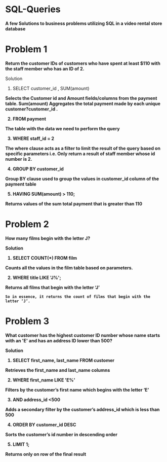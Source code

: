 # SQL-Queries

**A few Solutions to business problems utilizing SQL in a video rental store database**

# Problem 1


**Return the customer IDs of customers who have spent at least $110 with the staff member who has an ID of 2.**


Solution
1.	SELECT customer_id , SUM(amount)

<b> Selects the Customer id and Amount fields/columns from the payment table. Sum(amount) Aggregates the total payment made by each unique customer?customer_id <b> .

2.	FROM payment

The table with the data we need to perform the query

3.	WHERE staff_id = 2

The where clause acts as a filter to limit the result of the query based on specific parameters i.e. Only return a result of staff member whose id number is 2.

4.	GROUP BY customer_id

 Group  BY clause used to group the values in customer_id column of the payment table

5.	HAVING SUM(amount) > 110;

 Returns values of the sum total payment that is greater than 110   




# Problem 2

**How many films begin with the letter J?**

Solution
1.	SELECT COUNT(*) FROM film

Counts all the values in the film table based on parameters. 
 
2.	WHERE title LIKE 'J%';

Returns all films that begin with the letter ‘J’

    So in essence, it returns the count of films that begin with the letter ‘J’. 
    
    
 # Problem 3
**What customer has the highest customer ID number whose name starts with an 'E' and has an address ID lower than 500?**

Solution
1.	SELECT first_name, last_name FROM customer

Retrieves the first_name and last_name columns 

2.	WHERE first_name LIKE 'E%'

Filters by the customer’s  first name  which begins with the letter ‘E’

3.	AND address_id <500

Adds a secondary filter by the customer’s address_id which is less than 500

4.	ORDER BY customer_id DESC

Sorts the customer’s id number 
 in descending order 

5.	LIMIT 1;

Returns only on row of  the final result 









